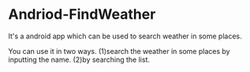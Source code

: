 # Andriod-FindWeather
It's a android app which can be used to search weather in some places.

You can use it in two ways.
(1)search the weather in some places by inputting the name.
(2)by searching the list.
